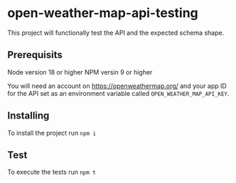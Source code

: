 # open-weather-map-api-testing

This project will functionally test the API and the expected schema shape.

## Prerequisits

Node version 18 or higher
NPM versin 9 or higher

You will need an account on https://openweathermap.org/ and your app ID for the API set as an environment variable called `OPEN_WEATHER_MAP_API_KEY`.

## Installing

To install the project run `npm i`

## Test

To execute the tests run `npm t`
